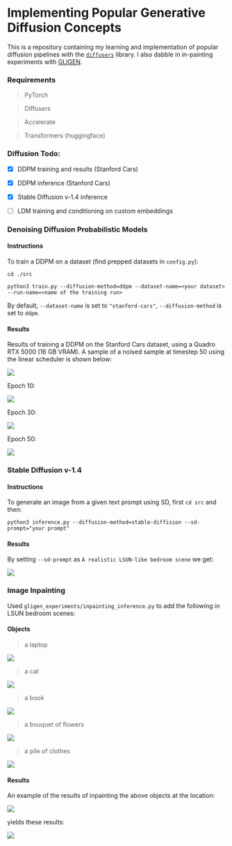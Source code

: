 # Implementing Popular Generative Diffusion Concepts
This is a repository containing my learning and implementation of popular diffusion pipelines with the 
<a href="https://huggingface.co/docs/diffusers/index">``diffusers``</a> library.
I also dabble in in-painting experiments with <a href="https://arxiv.org/pdf/2301.07093.pdf">GLIGEN</a>.

### Requirements
> PyTorch

> Diffusers

> Accelerate

> Transformers (huggingface)


### Diffusion Todo:
- [x] DDPM training and results (Stanford Cars)

- [x] DDPM inference (Stanford Cars) 

- [x] Stable Diffusion v-1.4 inference

- [ ] LDM training and conditioning on custom embeddings


### Denoising Diffusion Probabilistic Models
#### Instructions
To train a DDPM on a dataset (find prepped datasets in ``config.py``):

``
cd ./src
``

``
python3 train.py --diffusion-method=ddpm --dataset-name=<your dataset> --run-name=<name of the training run>
``

By default, ``--dataset-name`` is set to ``"stanford-cars"``, ``--diffusion-method`` is set to ``ddpm``.

#### Results
Results of training a DDPM on the Stanford Cars dataset, using a Quadro RTX 5000 (16 GB VRAM). A sample of a noised sample at timestep 50 
using the linear scheduler is shown below:

<img src="results/ddpm-stanford-cars/forward_process_noise_example.png">

Epoch 10:

<img src="results/ddpm-stanford-cars/evaluation_samples/eval_epoch_10.png">

Epoch 30:

<img src="results/ddpm-stanford-cars/evaluation_samples/eval_epoch_30.png">

Epoch 50:

<img src="results/ddpm-stanford-cars/evaluation_samples/eval_epoch_50.png">

### Stable Diffusion v-1.4
#### Instructions
To generate an image from a given text prompt using SD, first ``cd src`` and then:

``
python3 inference.py --diffusion-method=stable-diffision --sd-prompt="your prompt"
``

#### Results
By setting ``--sd-prompt`` as ``A realistic LSUN-like bedroom scene`` we get:

<img src="inference/lsun-bedroom-scenes/lsun-bedroom-scenes_1_4.png">

### Image Inpainting
Used ``gligen_experiments/inpainting_inference.py`` to add the following in LSUN bedroom scenes:

#### Objects
> a laptop
<img src="inference/inpainting-content/inpainting-content_laptop.png">

> a cat
<img src="inference/inpainting-content/inpainting-content_cat.png">

> a book
<img src="inference/inpainting-content/inpainting-content_book.png">

> a bouquet of flowers
<img src="inference/inpainting-content/inpainting-content_bouquet.png">

> a pile of clothes
<img src="inference/inpainting-content/inpainting-content_clothes.png">

#### Results
An example of the results of inpainting the above objects at the location:

<img src="annotations/masks/lsun-bedroom-scenes_1_2.png">

yields these results:

<img src="gligen_inpainting/bedroom_2_results.png">
